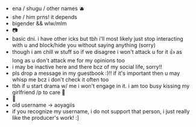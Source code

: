 - ena / shugu / other names 🫐
- she / him prns! it depends
- bigender && wlw/mlm
-  📷
- basic dni. i have other icks but tbh i'll most likely just stop interacting with u and block/hide you without saying anything (sorry)
- though i am chill w stuff so if we disagree i won't attack u for it 👍 as long as u don't attack me for my opinions too
- i may be inactive here and there bcz of my social life, sorry!!
- pls drop a message in my guestbook :)!! if it's important then u may whisp me bcz i don't check it often too
- tbh if u start drama w/ me i won't engage in it. i am too busy kissing my girlfriend /p to care 🫶
 - 🪻
- old username -> aoyagiis
- if you recognize my username, i do not support that person, i just really like the producer's work! :]
